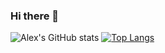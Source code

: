 ### Hi there 👋

![Alex's GitHub stats](https://github-readme-stats.vercel.app/api?username=alexliap&show_icons=true&hide=contribs&theme=radical)
[![Top Langs](https://github-readme-stats.vercel.app/api/top-langs/?username=alexliap&layout=compact)](https://github.com/anuraghazra/github-readme-stats/?hide=python)
